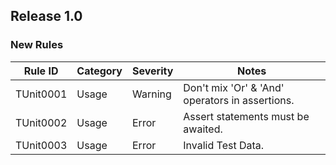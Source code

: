 ## Release 1.0

### New Rules

Rule ID | Category | Severity | Notes                                          
--------|----------|----------|------------------------------------------------
TUnit0001  | Usage   | Warning  | Don't mix 'Or' &amp; 'And' operators in assertions.
TUnit0002  | Usage   | Error    | Assert statements must be awaited.
TUnit0003  | Usage   | Error    | Invalid Test Data.
